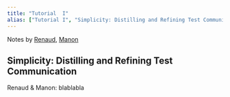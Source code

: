 ```yaml
---
title: "Tutorial  I"
alias: ["Tutorial I", "Simplicity: Distilling and Refining Test Communication"]
---
```


Notes by [Renaud](people/Renaud.md), [Manon](people/Manon.md)

## Simplicity: Distilling and Refining Test Communication

Renaud & Manon: blablabla 